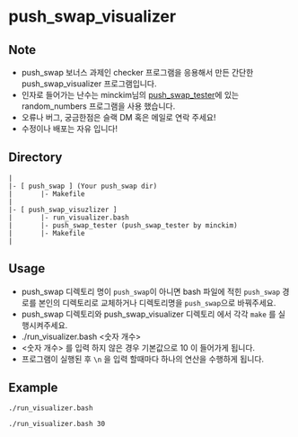 # push_swap_visualizer

## Note

- push_swap 보너스 과제인 checker 프로그램을 응용해서 만든 간단한 push_swap_visualizer 프로그램입니다.
- 인자로 들어가는 난수는 minckim님의 [push_swap_tester](https://github.com/minckim42/push_swap_tester)에 있는 random_numbers 프로그램을 사용 했습니다.
- 오류나 버그, 궁금한점은 슬랙 DM 혹은 메일로 연락 주세요!
- 수정이나 배포는 자유 입니다!

## Directory
```
|
|- [ push_swap ] (Your push_swap dir)
|		|- Makefile
|
|- [ push_swap_visuzlizer ]
|		|- run_visualizer.bash
|		|- push_swap_tester (push_swap_tester by minckim)
|		|- Makefile
|
```

## Usage

- push_swap 디렉토리 명이 ```push_swap```이 아니면 bash 파일에 적힌 ```push_swap``` 경로를 본인의 디렉토리로 교체하거나 디렉토리명을 ```push_swap```으로 바꿔주세요.
- push_swap 디렉토리와 push_swap_visualizer 디렉토리 에서 각각 ```make``` 를 실행시켜주세요.
- ./run_visualizer.bash <숫자 개수>
- <숫자 개수> 를 입력 하지 않은 경우 기본값으로 10 이 들어가게 됩니다.
- 프로그램이 실행된 후 ```\n``` 을 입력 할때마다 하나의 연산을 수행하게 됩니다.

## Example
```
./run_visualizer.bash
```

```
./run_visualizer.bash 30
```
